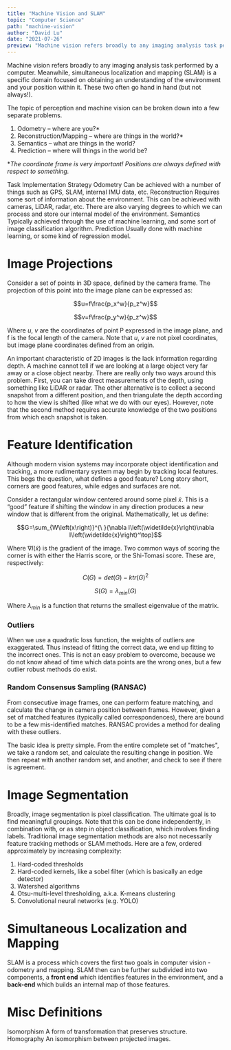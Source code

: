 ```yaml
---
title: "Machine Vision and SLAM"
topic: "Computer Science"
path: "machine-vision"
author: "David Lu"
date: "2021-07-26"
preview: "Machine vision refers broadly to any imaging analysis task performed by a computer."
---
```


Machine vision refers broadly to any imaging analysis task performed by a computer. Meanwhile, simultaneous localization and mapping (SLAM) is a specific domain focused on obtaining an understanding of the environment and your position within it. These two often go hand in hand (but not always!).

The topic of perception and machine vision can be broken down into a few separate problems. 

1. Odometry – where are you?*
2. Reconstruction/Mapping – where are things in the world?*
3. Semantics – what are things in the world?
4. Prediction – where will things in the world be?

**The coordinate frame is very important! Positions are always defined with respect to something.* 

<v-card class="mb-5">
    <v-table density="compact">
        <thead>
            <tr>
                <th>Task</th>
                <th>Implementation Strategy</th>
            </tr>
        </thead>
        <tbody>
            <tr><td>Odometry</td>
                <td>Can be achieved with a number of things such as GPS, SLAM, internal IMU data, etc. </td></tr>
            <tr><td>Reconstruction</td>
                <td>Requires some sort of information about the environment. This can be achieved with cameras, LiDAR, radar, etc. There are also varying degrees to which we can process and store our internal model of the environment.</td></tr>
            <tr><td>Semantics</td>
                <td>Typically achieved through the use of machine learning, and some sort of image classification algorithm.</td></tr>
            <tr><td>Prediction</td>
                <td>Usually done with machine learning, or some kind of regression model.</td></tr>
        </tbody>
    </v-table>
</v-card>


# Image Projections

<v-divider></v-divider>

Consider a set of points in 3D space, defined by the camera frame. The projection of this point into the image plane can be expressed as:

$$u=f\frac{p_x^w}{p_z^w}$$

$$v=f\frac{p_y^w}{p_z^w}$$

Where $u$, $v$ are the coordinates of point P expressed in the image plane, and f is the focal length of the camera. Note that $u$, $v$ are not pixel coordinates, but image plane coordinates defined from an origin. 

An important characteristic of 2D images is the lack information regarding depth. A machine cannot tell if we are looking at a large object very far away or a close object nearby. There are really only two ways around this problem. First, you can take direct measurements of the depth, using something like LiDAR or radar. The other alternative is to collect a second snapshot from a different position, and then triangulate the depth according to how the view is shifted (like what we do with our eyes). However, note that the second method requires accurate knowledge of the two positions from which each snapshot is taken. 


# Feature Identification

<v-divider></v-divider>

Although modern vision systems may incorporate object identification and tracking, a more rudimentary system may begin by tracking local features. This begs the question, what defines a good feature? Long story short, corners are good features, while edges and surfaces are not. 

Consider a rectangular window centered around some pixel $\widetilde{x}$. This is a “good” feature if shifting the window in any direction produces a new window that is different from the original. Mathematically, let us define:

$$G=\sum_{W\left(x\right)}^{\ }{\nabla I\left(\widetilde{x}\right)\nabla I\left(\widetilde{x}\right)^\top}$$

Where $\nabla I\left(\widetilde{x}\right)$ is the gradient of the image. Two common ways of scoring the corner is with either the Harris score, or the Shi-Tomasi score. These are, respectively:

$$C\left(G\right)=det\left(G\right)-ktr\left(G\right)^2$$

$$S\left(G\right)=\lambda_{min}\left(G\right)$$

Where $\lambda_{min}$ is a function that returns the smallest eigenvalue of the matrix.


### Outliers

When we use a quadratic loss function, the weights of outliers are exaggerated. Thus instead of fitting the correct data, we end up fitting to the incorrect ones. This is not an easy problem to overcome, because we do not know ahead of time which data points are the wrong ones, but a few outlier robust methods do exist.


### Random Consensus Sampling (RANSAC)

From consecutive image frames, one can perform feature matching, and calculate the change in camera position between frames. However, given a set of matched features (typically called correspondences), there are bound to be a few mis-identified matches. RANSAC provides a method for dealing with these outliers. 

The basic idea is pretty simple. From the entire complete set of "matches", we take a random set, and calculate the resulting change in position. We then repeat with another random set, and another, and check to see if there is agreement.


# Image Segmentation

<v-divider></v-divider>

Broadly, image segmentation is pixel classification. The ultimate goal is to find meaningful groupings. Note that this can be done independently, in combination with, or as step in object classification, which involves finding labels. Traditional image segmentation methods are also not necessarily feature tracking methods or SLAM methods. Here are a few, ordered approximately by increasing complexity:

1. Hard-coded thresholds
2. Hard-coded kernels, like a sobel filter (which is basically an edge detector)
3. Watershed algorithms
4. Otsu-multi-level thresholding, a.k.a. K-means clustering
5. Convolutional neural networks (e.g. YOLO)


# Simultaneous Localization and Mapping

<v-divider></v-divider>

SLAM is a process which covers the first two goals in computer vision - odometry and mapping. SLAM then can be further subdivided into two components, a **front end** which identifies features in the environment, and a **back-end** which builds an internal map of those features.


# Misc Definitions

<v-divider></v-divider>

<v-card variant = "tonal" class="mb-5">
    <v-card-title>Isomorphism</v-card-title>
    <v-card-text>
    A form of transformation that preserves structure.
    </v-card-text>
</v-card>


<v-card variant = "tonal" class="mb-5">
    <v-card-title>Homography</v-card-title>
    <v-card-text>
    An isomorphism between projected images. 
    </v-card-text>
</v-card>